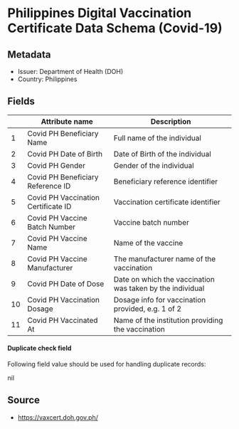 # Philippines Digital Vaccination Certificate Data Schema (Covid-19)

## Metadata
* Issuer: Department of Health (DOH)
* Country: Philippines

## Fields

|     | Attribute name                      | Description                                               |
| --- | ----------------------------------- | --------------------------------------------------------- |
| 1   | Covid PH Beneficiary Name           | Full name of the individual                               |
| 2   | Covid PH Date of Birth              | Date of Birth of the individual                           |
| 3   | Covid PH Gender                     | Gender of the individual                                  |
| 4   | Covid PH Beneficiary Reference ID   | Beneficiary reference identifier                          |
| 5   | Covid PH Vaccination Certificate ID | Vaccination certificate identifier                        |
| 6   | Covid PH Vaccine Batch Number       | Vaccine batch number                                      |
| 7   | Covid PH Vaccine Name               | Name of the vaccine                                       |
| 8   | Covid PH Vaccine Manufacturer       | The manufacturer name of the vaccination                  |
| 9   | Covid PH Date of Dose               | Date on which the vaccination was taken by the individual |
| 10  | Covid PH Vaccination Dosage         | Dosage info for vaccination provided, e.g. 1 of 2         |
| 11  | Covid PH Vaccinated At              | Name of the institution providing the vaccination         |

#### Duplicate check field

Following field value should be used for handling duplicate records:

nil

## Source

* https://vaxcert.doh.gov.ph/